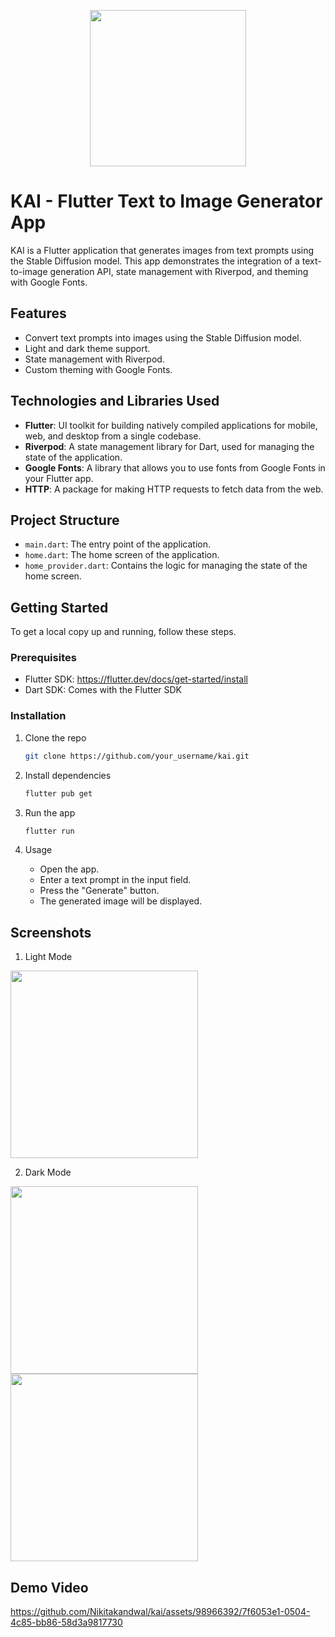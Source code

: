 <p align="center">
  <img src="https://github.com/Nikitakandwal/kai/assets/98966392/7c3ada4e-34d4-411e-90e4-ce39f39a505d" width="250">
</p>


# KAI - Flutter Text to Image Generator App

KAI is a Flutter application that generates images from text prompts using the Stable Diffusion model. This app demonstrates the integration of a text-to-image generation API, state management with Riverpod, and theming with Google Fonts.

## Features

- Convert text prompts into images using the Stable Diffusion model.
- Light and dark theme support.
- State management with Riverpod.
- Custom theming with Google Fonts.

## Technologies and Libraries Used

- **Flutter**: UI toolkit for building natively compiled applications for mobile, web, and desktop from a single codebase.
- **Riverpod**: A state management library for Dart, used for managing the state of the application.
- **Google Fonts**: A library that allows you to use fonts from Google Fonts in your Flutter app.
- **HTTP**: A package for making HTTP requests to fetch data from the web.

## Project Structure

- `main.dart`: The entry point of the application.
- `home.dart`: The home screen of the application.
- `home_provider.dart`: Contains the logic for managing the state of the home screen.

## Getting Started

To get a local copy up and running, follow these steps.

### Prerequisites

- Flutter SDK: https://flutter.dev/docs/get-started/install
- Dart SDK: Comes with the Flutter SDK

### Installation

1. Clone the repo
   ```sh
   git clone https://github.com/your_username/kai.git
   ```

2. Install dependencies

   ```sh 
   flutter pub get
   ```
3. Run the app
   ```sh 
   flutter run
   ```
4. Usage
   - Open the app.
   - Enter a text prompt in the input field.
   - Press the "Generate" button.
   - The generated image will be displayed.

## Screenshots

1. Light Mode
   
<img src="https://github.com/Nikitakandwal/kai/assets/98966392/65789a17-1e6a-4c7d-a062-5cbd71e246c6" width="300">

2. Dark Mode
   
<img src="https://github.com/Nikitakandwal/kai/assets/98966392/9272679f-de0d-4630-a570-66deba5c9b15" width="300">
<img src="https://github.com/Nikitakandwal/kai/assets/98966392/6e5fdec8-b9f3-4e80-93d8-ccebef3dc87b" width="300">


## Demo Video

https://github.com/Nikitakandwal/kai/assets/98966392/7f6053e1-0504-4c85-bb86-58d3a9817730


